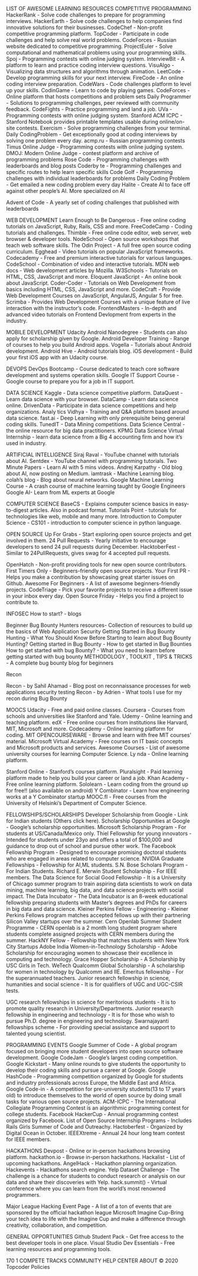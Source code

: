 LIST OF AWESOME LEARNING RESOURCES
COMPETITIVE PROGRAMMING
HackerRank - Solve code challenges to prepare for programming interviews.
HackerEarth - Solve code challenges to help companies find innovative solutions for their businesses.
CodeChef - Non-profit competitive programming platform.
TopCoder - Participate in code challenges and help solve real world problems. CodeForces - Russian website dedicated to competitive programming.
ProjectEuler - Solve computational and mathematical problems using your programming skills. Spoj - Programming contests with online judging system.
InterviewBit - A platform to learn and practice coding interview questions. VisuAlgo - Visualizing data structures and algorithms through animation. LeetCode - Develop programming skills for your next interview.
FireCode - An online coding interview preparation. CodeWars - Code challenges platform to level up your skills. CodinGame - Learn to code by playing games.
CodeForces - Online platform that hosts competitions and problem sets
Daily Programmer - Solutions to programming challenges, peer reviewed with community feedback.
CodeFights - Practice programming and land a job.
UVa - Programming contests with online judging system.
Stanford ACM ICPC - Stanford Notebook provides printable templates usable during online/on- site contests.
Exercism - Solve programming challenges from your terminal.
Daily CodingProblem - Get exceptionally good at coding interviews by solving one problem every day.
acmp.ru - Russian programming contests
Timus Online Judge - Programming contests with online judging system.
DMOJ: Modern Online Judge - contest platform and archive of programming problems Rose Code - Programming challenges with leaderboards and blog posts
Coderby te - Programming challenges and specific routes to help learn specific skills Code Golf - Programming challenges with individual leaderboards for problems Daily Coding Problem - Get emailed a new coding problem every day
Halite - Create AI to face off against other people’s AI. More specialized on AI
 

Advent of Code - A yearly set of coding challenges that published with leaderboards

WEB DEVELOPMENT
Learn Enough to Be Dangerous - Free online coding tutorials on JavaScript, Ruby, Rails, CSS and more.
FreeCodeCamp - Coding tutorials and challenges.
Thimble - Free online code editor, web server, web browser & developer tools. NodeSchool - Open source workshops that teach web software skills.
The Odin Project - A full free open source coding curriculum. Egghead - Video tutorials on popular JavaScript frameworks.
Codecademy - Free and premium interactive tutorials for various languages. CodeSchool - Combination of video and interactive tutorials.
MDN web docs - Web development articles by Mozilla. W3Schools - Tutorials on HTML, CSS, JavaScript and more. Eloquent JavaScript - An online book about JavaScript.
Coder-Coder - Tutorials on Web Development from basics including HTML, CSS, JavaScript and more.
CodeCraft - Provide Web Development Courses on JavaScript, AngularJS, Angular 5 for free. Scrimba - Provides Web Development Courses with a unique feature of live interaction with the instructor’s code.
FrontendMasters - In-depth and advanced video tutorials on Frontend Devlopment from experts in the industry.

MOBILE DEVELOPMENT
Udacity Android Nanodegree - Students can also apply for scholarship given by Google. Android Developer Training - Range of courses to help you build Android apps.
Vogella - Tutorials about Android development. Android Hive - Android tutorials blog.
iOS development - Build your first iOS app with an Udacity course.

DEVOPS
DevOps Bootcamp - Course dedicated to teach core software development and systems operation skills.
Google IT Support Course - Google course to prepare you for a job in IT support.
 
DATA SCIENCE
Kaggle - Data science competitive platform. DataQuest - Learn data science with your browser. DataCamp - Learn data science online.
DrivenData - Participate in data science competitions and help organizations. Analy tics Vidhya - Training and Q&A platform based around data science. fast.ai - Deep Learning with only prerequisite being general coding skills.
TunedIT - Data Mining competitions.
Data Science Central - the online resource for big data practitioners.
KPMG Data Science Virtual Internship - learn data science from a Big 4 accounting firm and how it’s used in industry.

ARTIFICIAL INTELLIGENCE
Siraj Raval - YouTube channel with tutorials about AI. Sentdex - YouTube channel with programming tutorials. Two Minute Papers - Learn AI with 5 mins videos.
Andrej Karpathy - Old blog about AI, now posting on Medium. iamtrask - Machine Learning blog.
colah’s blog - Blog about neural networks.
Google Machine Learning Course - A crash course of machine learning taught by Google Engineers
Google AI- Learn from ML experts at Google

COMPUTER SCIENCE
BaseCS - Explains computer science basics in easy-to-digest articles. Also in podcast format. Tutorials Point - tutorials for technologies like web, mobile and many more.
Introduction to Computer Science - CS101 - introduction to computer science in python language.

OPEN SOURCE
Up For Grabs - Start exploring open source projects and get involved in them.
24 Pull Requests - Yearly initiative to encourage developers to send 24 pull requests during December.
HacktoberFest - Similar to 24PullRequests, gives swag for 4 accepted pull requests.
 

OpenHatch - Non-profit providing tools for new open source contributors. First Timers Only - Beginners-friendly open source projects.
Your First PR - Helps you make a contribution by showcasing great starter issues on Github. Awesome For Beginners - A list of awesome beginners-friendly projects.
CodeTriage - Pick your favorite projects to receive a different issue in your inbox every day. Open Source Friday - Helps you find a project to contribute to.

INFOSEC
How to start? - blogs

Beginner Bug Bounty Hunters resources- Collection of resources to build up the basics of Web Application Security
Getting Started in Bug Bounty Hunting - What You Should Know Before Starting to learn about Bug Bounty Hunting?
Getting started in Bug Bounty - How to get started in Bug Bounties
How to get started with bug Bounty? - What you need to learn before getting started with bug bounty
METHODOLOGY , TOOLKIT , TIPS & TRICKS - A complete bug bounty blog for beginners

Recon

Recon - by Sahil Ahamad - Blog post on reconnaissance processes for web applications security testing
Recon - by Adrien - What tools I use for my recon during Bug Bounty

MOOCS
Udacity - Free and paid online classes.
Coursera - Courses from schools and universities like Stanford and Yale. Udemy - Online learning and teaching platform.
edX - Free online courses from institutions like Harvard, MIT, Microsoft and more. Codecademy - Online learning platform for coding.
MIT OPENCOURSEWARE - Browse and learn with free MIT courses’ material.
Microsoft Virtual Academy - Free courses on IT basic concepts and Microsoft products and services.
Awesome Courses - List of awesome university courses for learning Computer Science. Ly nda - Online learning platform.
 

Stanford Online - Stanford’s courses platform.
Pluralsight - Paid learning platform made to help you build your career or land a job. Khan Academy - Free online learning platform.
Sololearn - Learn coding from the ground up for free!! (also available on android) Y Combinator - Learn how engineering works at a Y Combinator startup
MOOC.fl - Free courses from the University of Helsinki’s Department of Computer Science.

FELLOWSHIPS/SCHOLARSHIPS
Developer Scholarship from Google - Link for Indian students (Others click here). Scholarship Opportunities at Google - Google’s scholarship opportunities.
Microsoft Scholarship Program - For students at US/Canada/Mexico only.
Thiel Fellowship for young innovators - Intended for students under 23yo and offers a total of
$100,000 and guidance to drop out of school and pursue other work.
The Facebook Fellowship Program - Designed to encourage promising doctoral students who are engaged in areas related to computer science.
NVIDIA Graduate Fellowships - Fellowship for AI,ML students. S.N. Bose Scholars Program - For Indian Students.
Richard E. Merwin Student Scholarship - For IEEE members.
The Data Science for Social Good Fellowship - It is a University of Chicago summer program to train aspiring data scientists to work on data mining, machine learning, big data, and data science projects with social impact.
The Data Incubator - The Data Incubator is an 8-week educational fellowship preparing students with Master’s degrees and PhDs for careers in big data and data science.
Kleiner Perkins Fellow - Engineering - Kleiner Perkins Fellows program matches accepted fellows up with their partnering Silicon Valley startups over the summer.
Cern Openlab Summer Student Programme - CERN openlab is a 2 month long student program where students complete assigned projects with CERN members during the summer.
HackNY Fellow - Fellowship that matches students with New York City Startups
Adobe India Women-in-Technology Scholarship - Adobe Scholarship for encouraging women to showcase their excellence in computing and technology.
Grace Hopper Scholarship - A Scholarship by USC Girls in Tech.
WeTech Qualcomm Global Scholarship - A scholarship for women in technology by Qualcomm and IIE.
Emeritus fellowship - For the superannuated teachers.
Junior research fellowship in science, humanities and social science - It is for qualiflers of UGC and UGC-CSIR tests.
 

UGC research fellowships in science for meritorious students - It is to promote quality research in University/Departments.
Junior research fellowship in engineering and technology - It is for those who wish to pursue Ph.D. degree in engineering and technology.
Swarnajayanti fellowships scheme - For providing special assistance and support to talented young scientist.

PROGRAMMING EVENTS
Google Summer of Code - A global program focused on bringing more student developers into open source software development.
Google CodeJam - Google’s largest coding competition.
Google Kickstart - Many online rounds to give students the opportunity to develop their coding skills and pursue a career at Google.
Google HashCode - Programming competition organized by Google for students and industry professionals across Europe, the Middle East and Africa.
Google Code-in - A competition for pre-university students(13 to 17 years old) to introduce themselves to the world of open source by doing small tasks for various open source projects. ACM-ICPC - The International Collegiate Programming Contest is an algorithmic programming contest for college students.
Facebook HackerCup - Annual programming contest organized by Facebook.
List of Open Source Internship Programs - Includes Rails Girls Summer of Code and Outreachy. Hactoberfest - Organized by Digital Ocean in October.
IEEEXtreme - Annual 24 hour long team contest for IEEE members.

HACKATHONS
Devpost - Online or in-person hackathons browsing platform. hackathon.io - Browse in-person hackathons.
Hackalist - List of upcoming hackathons. AngelHack - Hackathon planning organization. Hackevents - Hackathons search engine.
Yelp Dataset Challenge - The challenge is a chance for students to conduct research or analysis on our data and share their discoveries with Yelp.
hack.summit() - Virtual conference where you can learn from the world’s most renowned programmers.
 
Major League Hacking Event Page - A list of a ton of events that are sponsored by the official hackathon league
Microsoft Imagine Cup-Bring your tech idea to life with the Imagine Cup and make a difference through creativity, collaboration, and competition.

GENERAL OPPORTUNITIES
Github Student Pack - Get free access to the best developer tools in one place. Visual Studio Dev Essentials - Free learning resources and programming tools.

170                             1
COMPETE TRACKS
COMMUNITY HELP CENTER
ABOUT
© 2020 Topcoder   Policies

